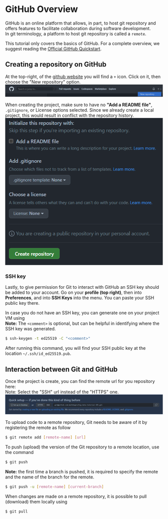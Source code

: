 # GitHub Overview

GitHub is an online platform that allows, in part, to host git repository and offers features to facilitate collaboration during software development.<br>
In git terminology, a platform to host git repository is called a `remote`.

This tutorial only covers the basics of GitHub. For a complete overview, we suggest reading the [Official GitHub Quickstart](https://docs.github.com/en/get-started/quickstart/hello-world).

## Creating a repository on GitHub

At the top-right, of the [github website](https://github.com/) you will find a `+` icon.
Click on it, then choose the "New repository" option.
![git-create-repo](../../figures/github-create-repo.png)

When creating the project, make sure to have no **"Add a README file"**, `.gitignore`, or License options selected. Since we already create a local project, this would result in conflict with the repository history.
![github-no-readme](../../figures/github-no-readme.png)

### SSH key

Lastly, to give permission for Git to interact with GitHub an SSH key should be added to your account. Go on your **profile (top right)**, then into **Preferences**, and into **SSH Keys** into the menu. You can paste your SSH public key there.

In case you do not have an SSH key, you can generate one on your project VM using
<br/>**Note:** The `<comment>` is optional, but can be helpful in identifying where the SSH key was generated.

```bash
$ ssh-keygen -t ed25519 -C "<comment>"
```

After running this command, you will find your SSH public key at the location `~/.ssh/id_ed25519.pub`.

## Interaction between Git and GitHub

Once the project is create, you can find the remote url for you repository here:<br>
Note: Select the "SSH" url instead of the "HTTPS" one.
![github-remote-url](../../figures/github-remote-url.png)

To upload code to a remote repository, Git needs to be aware of it by registering the remote as follow

```bash
$ git remote add [remote-name] [url]
```

To push (upload) the version of the Git repository to a remote location, use the command

```bash
$ git push
```

**Note:** the first time a branch is pushed, it is required to specify the remote and the name of the branch for the remote.

```bash
$ git push -u [remote-name] [current-branch]
```

When changes are made on a remote repository, it is possible to pull (download) them locally using

```bash
$ git pull
```
